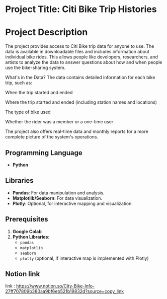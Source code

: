 # Project Title: Citi Bike Trip Histories 

# Project Description

The project provides access to Citi Bike trip data for anyone to use. The data is available in downloadable files and includes information about individual bike rides. This allows people like developers, researchers, and artists to analyze the data to answer questions about how and when people use the bike-sharing system.

What's in the Data?
The data contains detailed information for each bike trip, such as:

When the trip started and ended

Where the trip started and ended (including station names and locations)

The type of bike used

Whether the rider was a member or a one-time user

The project also offers real-time data and monthly reports for a more complete picture of the system's operations.

## Programming Language
- **Python**

## Libraries
- **Pandas**: For data manipulation and analysis.
- **Matplotlib/Seaborn**: For data visualization.
- **Plotly**: Optional, for interactive mapping and visualization.

## Prerequisites
1. **Google Colab**
3. **Python Libraries**:
   - `pandas`
   - `matplotlib`
   - `seaborn`
   - `plotly` (optional, if interactive map is implemented with Plotly)

## Notion link
link : https://www.notion.so/City-Bike-Info-27ff707809b380aa9bf6eb521b19832d?source=copy_link
